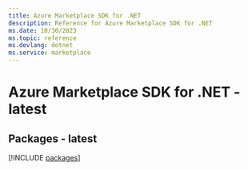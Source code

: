 ```yaml
---
title: Azure Marketplace SDK for .NET
description: Reference for Azure Marketplace SDK for .NET
ms.date: 10/30/2023
ms.topic: reference
ms.devlang: dotnet
ms.service: marketplace
---
```

# Azure Marketplace SDK for .NET - latest
## Packages - latest
[!INCLUDE [packages](marketplace-index.md)]